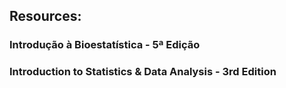 ## Resources:

### Introdução à Bioestatística - 5ª Edição

### Introduction to Statistics & Data Analysis - 3rd Edition
